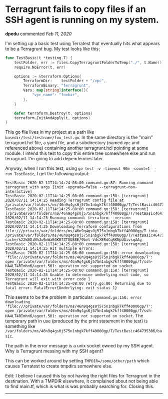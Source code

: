 # Terragrunt fails to copy files if an SSH agent is running on my system.

**dpedu** commented *Feb 11, 2020*

I'm setting up a basic test using Terratest that eventually hits what appears to be a Terragrunt bug. My test looks like this:

```go
func TestBasic(t *testing.T) {
	testFolder, err := files.CopyTerragruntFolderToTemp("./", t.Name())
	require.NoError(t, err)

	options := &terraform.Options{
		TerraformDir:    testFolder + "/vpc",
		TerraformBinary: "terragrunt",
		Vars: map[string]interface{}{
			"vpc_name": "foobar",
		},
	}

	defer terraform.Destroy(t, options)
	terraform.InitAndApply(t, options)
}
```

This go file lives in my project at a path like `basedir/test/testname/foo_test.go`. In the same directory is the "main" terragrunt.hcl file, a yaml file, and a subdirectory (named `vpc` and referenced above) containing another terragrunt.hcl pointing at some module. I intend this test to copy this entire tree somewhere else and run terragrunt. I'm going to add dependencies later.

Anyway, when I run this test, using `go test -v -timeout 90m -count=1  -run TestBasic`, I get the following output:

```
TestBasic 2020-02-11T14:14:24-08:00 command.go:87: Running command terragrunt with args [init -upgrade=false --terragrunt-non-interactive]
TestBasic 2020-02-11T14:14:25-08:00 command.go:158: [terragrunt] 2020/02/11 14:14:25 Reading Terragrunt config file at /private/var/folders/ms/46n9q4gs0j575n1nbgk7kff40000gp/T/TestBasic464735386/basic/vpc/terragrunt.hcl
TestBasic 2020-02-11T14:14:25-08:00 command.go:158: [terragrunt] [/private/var/folders/ms/46n9q4gs0j575n1nbgk7kff40000gp/T/TestBasic464735386/basic/vpc] 2020/02/11 14:14:25 Running command: terraform --version
TestBasic 2020-02-11T14:14:25-08:00 command.go:158: [terragrunt] 2020/02/11 14:14:25 Downloading Terraform configurations from file:///private/var/folders/ms/46n9q4gs0j575n1nbgk7kff40000gp/T into /private/var/folders/ms/46n9q4gs0j575n1nbgk7kff40000gp/T/TestBasic464735386/basic/vpc/.terragrunt-cache/k22W8QiNhJo9mWaEGK07ZTQU88E/9bvt-VdsXERdCqSKNpUAivsqAAg
TestBasic 2020-02-11T14:14:25-08:00 command.go:158: [terragrunt] 2020/02/11 14:14:25 Hit multiple errors:
TestBasic 2020-02-11T14:14:25-08:00 command.go:158: error downloading 'file:///private/var/folders/ms/46n9q4gs0j575n1nbgk7kff40000gp/T': open /private/var/folders/ms/46n9q4gs0j575n1nbgk7kff40000gp/T/ssh-HA4LT4RImhn6/agent.501: operation not supported on socket
TestBasic 2020-02-11T14:14:25-08:00 command.go:158: [terragrunt] 2020/02/11 14:14:25 Unable to determine underlying exit code, so Terragrunt will exit with error code 1
TestBasic 2020-02-11T14:14:25-08:00 retry.go:80: Returning due to fatal error: FatalError{Underlying: exit status 1}
```

This seems to be the problem in particular: `command.go:158: error downloading 'file:///private/var/folders/ms/46n9q4gs0j575n1nbgk7kff40000gp/T': open /private/var/folders/ms/46n9q4gs0j575n1nbgk7kff40000gp/T/ssh-HA4LT4RImhn6/agent.501: operation not supported on socket`. The temporary path in use (produced by the print statement in the test) is something like `/var/folders/ms/46n9q4gs0j575n1nbgk7kff40000gp/T/TestBasic464735386/basic`.

The path in the error message is a unix socket owned by my SSH agent. Why is Terragrunt messing with my SSH agent?

This can be worked around by setting `TMPDIR=/some/other/path` which causes Terratest to create tmpdirs somewhere else.

Edit: I believe I caused this by not having the right files for Terragrunt in the destination. With a TMPDIR elsewhere, it complained about not being able to find main.tf, which is what is was probably searching for. Closing this.
<br />
***


